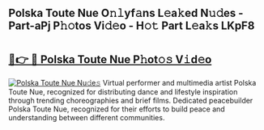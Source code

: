 ## Polska Toute Nue O𝚗𝚕yf𝚊ns L𝚎a𝚔ed N𝚞𝚍es - Part-aPj P𝚑𝚘tos Vi𝚍𝚎o - H𝚘𝚝 Part L𝚎a𝚔s LKpF8

# <h2><a href="http://kf3cxp.oniu.top/?m=Polska+Toute+Nue">🔗👉 🔴 Polska Toute Nue P𝚑ot𝚘𝚜 V𝚒d𝚎o</a></h2>

[![Polska Toute Nue Nu𝚍e𝚜](https://i.imgur.com/0qMVB7G.gif)](http://kf3cxp.oniu.top/?m=Polska+Toute+Nue)
Virtual performer and multimedia artist Polska Toute Nue, recognized for distributing dance and lifestyle inspiration through trending choreographies and brief films. Dedicated peacebuilder Polska Toute Nue, recognized for their efforts to build peace and understanding between different communities.  
